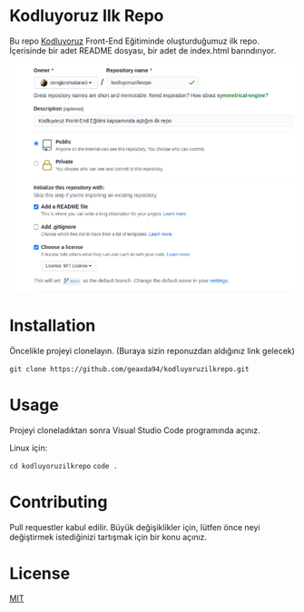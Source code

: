 # Kodluyoruz Ilk Repo

Bu repo [Kodluyoruz](https:www.kodluyoruz.org/) Front-End Eğitiminde oluşturduğumuz ilk repo. İçerisinde bir adet README dosyası, bir adet de index.html barındırıyor.

![KodluyoruzResim](https://github.com/Kodluyoruz/taskforce/blob/main/git/odev1/figures/github.png)

# Installation

Öncelikle projeyi clonelayın. (Buraya sizin reponuzdan aldığınız link gelecek)

`git clone https://github.com/geaxda94/kodluyoruzilkrepo.git`

# Usage

Projeyi cloneladıktan sonra Visual Studio Code programında açınız.

Linux için:

`cd kodluyoruzilkrepo`
`code .`

# Contributing

Pull requestler kabul edilir. Büyük değişiklikler için, lütfen önce neyi değiştirmek istediğinizi tartışmak için bir konu açınız.

# License

[MIT](https://choosealicense.com/licenses/mit/)